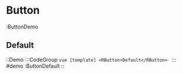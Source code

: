 # Button

:ButtonDemo

## Default

::Demo
  :::CodeGroup
    ```vue [template]
      <RButton>Default</RButton>
    ```
  :::
#demo
  :ButtonDefault
::